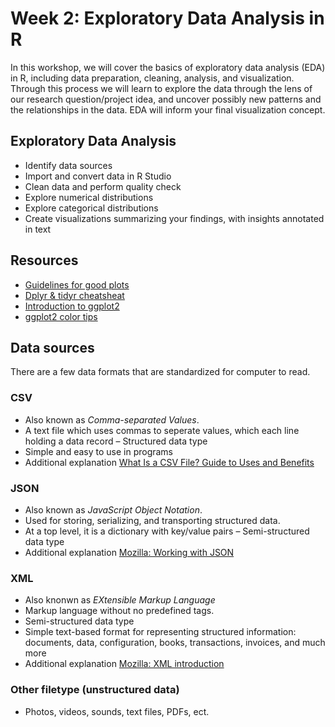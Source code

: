 # Week 2: Exploratory Data Analysis in R
In this workshop, we will cover the basics of exploratory data analysis (EDA) in R, including data preparation, cleaning, analysis, and visualization. Through this process we will learn to explore the data through the lens of our research question/project idea, and uncover possibly new patterns and the relationships in the data. EDA will inform your final visualization concept.       

## Exploratory Data Analysis 
- Identify data sources 
- Import and convert data in R Studio 
- Clean data and perform quality check
- Explore numerical distributions 
- Explore categorical distributions
- Create visualizations summarizing your findings, with insights annotated in text 

## Resources
- [Guidelines for good plots](https://rdpeng.github.io/RProgDA/customizing-ggplot2-plots.html)
- [Dplyr & tidyr cheatsheat](https://www.rstudio.com/wp-content/uploads/2015/02/data-wrangling-cheatsheet.pdf)
- [Introduction to ggplot2](http://r-statistics.co/Complete-Ggplot2-Tutorial-Part1-With-R-Code.html)
- [ggplot2 color tips](https://www.datanovia.com/en/blog/ggplot-colors-best-tricks-you-will-love/)

## Data sources
There are a few data formats that are standardized for computer to read. 

### CSV
- Also known as *Comma-separated Values*. 
- A text file which uses commas to seperate values, which each line holding a data record 
– Structured data type
- Simple and easy to use in programs
- Additional explanation [What Is a CSV File? Guide to Uses and Benefits](https://flatfile.io/blog/what-is-a-csv-file-guide-to-uses-and-benefits)

### JSON 
- Also known as *JavaScript Object Notation*.
- Used for storing, serializing, and transporting structured data.
- At a top level, it is a dictionary with key/value pairs
– Semi-structured data type
- Additional explanation [Mozilla: Working with JSON](https://developer.mozilla.org/en-US/docs/Learn/JavaScript/Objects/JSON)

### XML
- Also knonwn as *EXtensible Markup Language*
- Markup language without no predefined tags.
- Semi-structured data type
- Simple text-based format for representing structured information: documents, data, configuration, books, transactions, invoices, and much more
- Additional explanation [Mozilla: XML introduction](https://developer.mozilla.org/en-US/docs/Web/XML/XML_introduction)

### Other filetype (unstructured data) 
- Photos, videos, sounds, text files, PDFs, ect. 
